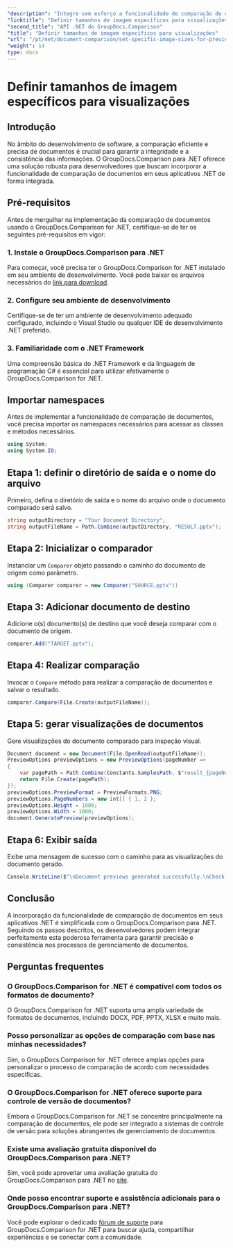 ```yaml
---
"description": "Integre sem esforço a funcionalidade de comparação de documentos em seus aplicativos .NET com o GroupDocs.Comparison for .NET."
"linktitle": "Definir tamanhos de imagem específicos para visualizações"
"second_title": "API .NET do GroupDocs.Comparison"
"title": "Definir tamanhos de imagem específicos para visualizações"
"url": "/pt/net/document-comparison/set-specific-image-sizes-for-previews/"
"weight": 14
type: docs
---
```

# Definir tamanhos de imagem específicos para visualizações

## Introdução
No âmbito do desenvolvimento de software, a comparação eficiente e precisa de documentos é crucial para garantir a integridade e a consistência das informações. O GroupDocs.Comparison para .NET oferece uma solução robusta para desenvolvedores que buscam incorporar a funcionalidade de comparação de documentos em seus aplicativos .NET de forma integrada.
## Pré-requisitos
Antes de mergulhar na implementação da comparação de documentos usando o GroupDocs.Comparison for .NET, certifique-se de ter os seguintes pré-requisitos em vigor:
### 1. Instale o GroupDocs.Comparison para .NET
Para começar, você precisa ter o GroupDocs.Comparison for .NET instalado em seu ambiente de desenvolvimento. Você pode baixar os arquivos necessários do [link para download](https://releases.groupdocs.com/comparison/net/).
### 2. Configure seu ambiente de desenvolvimento
Certifique-se de ter um ambiente de desenvolvimento adequado configurado, incluindo o Visual Studio ou qualquer IDE de desenvolvimento .NET preferido.
### 3. Familiaridade com o .NET Framework
Uma compreensão básica do .NET Framework e da linguagem de programação C# é essencial para utilizar efetivamente o GroupDocs.Comparison for .NET.

## Importar namespaces
Antes de implementar a funcionalidade de comparação de documentos, você precisa importar os namespaces necessários para acessar as classes e métodos necessários.
```csharp
using System;
using System.IO;
```
## Etapa 1: definir o diretório de saída e o nome do arquivo
Primeiro, defina o diretório de saída e o nome do arquivo onde o documento comparado será salvo.
```csharp
string outputDirectory = "Your Document Directory";
string outputFileName = Path.Combine(outputDirectory, "RESULT.pptx");
```
## Etapa 2: Inicializar o comparador
Instanciar um `Comparer` objeto passando o caminho do documento de origem como parâmetro.
```csharp
using (Comparer comparer = new Comparer("SOURCE.pptx"))
```
## Etapa 3: Adicionar documento de destino
Adicione o(s) documento(s) de destino que você deseja comparar com o documento de origem.
```csharp
comparer.Add("TARGET.pptx");
```
## Etapa 4: Realizar comparação
Invocar o `Compare` método para realizar a comparação de documentos e salvar o resultado.
```csharp
comparer.Compare(File.Create(outputFileName));
```
## Etapa 5: gerar visualizações de documentos
Gere visualizações do documento comparado para inspeção visual.
```csharp
Document document = new Document(File.OpenRead(outputFileName));
PreviewOptions previewOptions = new PreviewOptions(pageNumber =>
{
    var pagePath = Path.Combine(Constants.SamplesPath, $"result_{pageNumber}.png");
    return File.Create(pagePath);
});
previewOptions.PreviewFormat = PreviewFormats.PNG;
previewOptions.PageNumbers = new int[] { 1, 2 };
previewOptions.Height = 1000;
previewOptions.Width = 1000;
document.GeneratePreview(previewOptions);
```
## Etapa 6: Exibir saída
Exibe uma mensagem de sucesso com o caminho para as visualizações do documento gerado.
```csharp
Console.WriteLine($"\nDocument previews generated successfully.\nCheck output in {outputDirectory}.");
```

## Conclusão
A incorporação da funcionalidade de comparação de documentos em seus aplicativos .NET é simplificada com o GroupDocs.Comparison para .NET. Seguindo os passos descritos, os desenvolvedores podem integrar perfeitamente esta poderosa ferramenta para garantir precisão e consistência nos processos de gerenciamento de documentos.
## Perguntas frequentes
### O GroupDocs.Comparison for .NET é compatível com todos os formatos de documento?
O GroupDocs.Comparison for .NET suporta uma ampla variedade de formatos de documentos, incluindo DOCX, PDF, PPTX, XLSX e muito mais.
### Posso personalizar as opções de comparação com base nas minhas necessidades?
Sim, o GroupDocs.Comparison for .NET oferece amplas opções para personalizar o processo de comparação de acordo com necessidades específicas.
### O GroupDocs.Comparison for .NET oferece suporte para controle de versão de documentos?
Embora o GroupDocs.Comparison for .NET se concentre principalmente na comparação de documentos, ele pode ser integrado a sistemas de controle de versão para soluções abrangentes de gerenciamento de documentos.
### Existe uma avaliação gratuita disponível do GroupDocs.Comparison para .NET?
Sim, você pode aproveitar uma avaliação gratuita do GroupDocs.Comparison para .NET no [site](https://releases.groupdocs.com/).
### Onde posso encontrar suporte e assistência adicionais para o GroupDocs.Comparison para .NET?
Você pode explorar o dedicado [fórum de suporte](https://forum.groupdocs.com/c/comparison/12) para GroupDocs.Comparison for .NET para buscar ajuda, compartilhar experiências e se conectar com a comunidade.